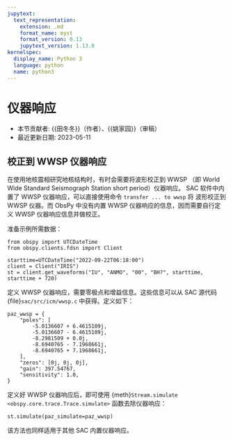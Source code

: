```yaml
---
jupytext:
  text_representation:
    extension: .md
    format_name: myst
    format_version: 0.13
    jupytext_version: 1.13.0
kernelspec:
  display_name: Python 3
  language: python
  name: python3
---
```


# 仪器响应

- 本节贡献者: {{田冬冬}}（作者）、{{姚家园}}（审稿）
- 最近更新日期: 2023-05-11

## 校正到 WWSP 仪器响应

在使用地核震相研究地核结构时，有时会需要将波形校正到 WWSP
（即 World Wide Standard Seismograph Station short period）仪器响应。
SAC 软件中内置了 WWSP 仪器响应，可以直接使用命令 `transfer ... to wwsp` 将
波形校正到 WWSP 仪器。而 ObsPy 中没有内置 WWSP 仪器响应的信息，因而需要自行定义
WWSP 仪器响应信息并做校正。

准备示例所需数据：
```{code-cell} ipython
from obspy import UTCDateTime
from obspy.clients.fdsn import Client

starttime=UTCDateTime("2022-09-22T06:18:00")
client = Client("IRIS")
st = client.get_waveforms("IU", "ANMO", "00", "BH?", starttime, starttime + 720)
```

定义 WWSP 仪器响应，需要零极点和增益信息。这些信息可以从 SAC 源代码
{file}`sac/src/icm/wwsp.c` 中获得。定义如下：
```{code-cell} ipython
paz_wwsp = {
    "poles": [
        -5.0136607 + 6.4615109j,
        -5.0136607 - 6.4615109j,
        -8.2981509 + 0.0j,
        -8.6940765 - 7.1968661j,
        -8.6940765 + 7.1968661j,
    ],
    "zeros": [0j, 0j, 0j],
    "gain": 397.54767,
    "sensitivity": 1.0,
}
```
定义好 WWSP 仪器响应后，即可使用 {meth}`Stream.simulate <obspy.core.trace.Trace.simulate>`
函数去除仪器响应：
```{code-cell} ipython
st.simulate(paz_simulate=paz_wwsp)
```
该方法也同样适用于其他 SAC 内置仪器响应。
